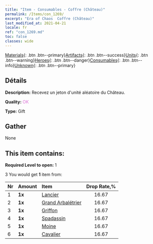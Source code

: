 ```yaml
---
title: "Item - Consumables - Coffre (Château)"
permalink: /Items/con_1269/
excerpt: "Era of Chaos  Coffre (Château)"
last_modified_at: 2021-04-21
locale: fr
ref: "con_1269.md"
toc: false
classes: wide
---
```

 [Materials](/fr/Items/){: .btn .btn--primary}[Artifacts](/fr/Items/Artifacts/){: .btn .btn--success}[Units](/fr/Items/Units/){: .btn .btn--warning}[Heroes](/fr/Items/Heroes/){: .btn .btn--danger}[Consumables](/fr/Items/Consumables/){: .btn .btn--info}[Unknown](/fr/Items/Unknown/){: .btn .btn--primary}

## Détails
 **Description:** Recevez un jeton d'unité aléatoire du Château.

 **Quality:** <span style="color: #DA70D6">OK</span>

 **Type:** Gift

## Gather

  None

## This item contains:

 **Required Level to open:** 1

 3 You would get **1** item  from:

  | Nr | Amount |     Item    | Drop Rate,% |
  |:---|:-------|:------------|:---------:|
  | 1 |  **1x** | [Lancier](/fr/Items/unt_190/) | 16.67 | 
  | 2 |  **1x** | [Grand Arbalétrier](/fr/Items/unt_191/) | 16.67 | 
  | 3 |  **1x** | [Griffon](/fr/Items/unt_192/) | 16.67 | 
  | 4 |  **1x** | [Spadassin](/fr/Items/unt_193/) | 16.67 | 
  | 5 |  **1x** | [Moine](/fr/Items/unt_194/) | 16.67 | 
  | 6 |  **1x** | [Cavalier ](/fr/Items/unt_195/) | 16.67 | 
